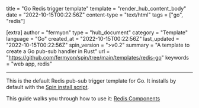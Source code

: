 title = "Go Redis trigger template"
template = "render_hub_content_body"
date = "2022-10-15T00:22:56Z"
content-type = "text/html"
tags = ["go", "redis"]

[extra]
author = "fermyon"
type = "hub_document"
category = "Template"
language = "Go"
created_at = "2022-10-15T00:22:56Z"
last_updated = "2022-10-15T00:22:56Z"
spin_version = ">v0.2"
summary =  "A template to create a Go pub-sub handler in Rust"
url = "https://github.com/fermyon/spin/tree/main/templates/redis-go"
keywords = "web app, redis"

---

This is the default Redis pub-sub trigger template for Go. It installs by default with the [Spin install script](https://developer.fermyon.com/spin/install#installing-spin).

This guide walks you through how to use it: [Redis Components](https://developer.fermyon.com/spin/go-components#redis-components)
